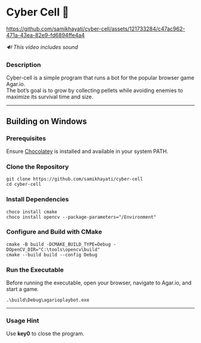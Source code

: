 
# Cyber Cell 🔴

https://github.com/samikhayati/cyber-cell/assets/121733284/c47ac962-471a-43ea-82e9-fd6894ffe4a4

*🔊 This video includes sound*
### Description

Cyber-cell is a simple program that runs a bot for the popular browser game Agar.io.  
The bot’s goal is to grow by collecting pellets while avoiding enemies to maximize its survival time and size.


---


## Building on Windows

### Prerequisites

Ensure [Chocolatey](https://chocolatey.org/install) is installed and available in your system PATH.


### Clone the Repository

```
git clone https://github.com/samikhayati/cyber-cell
cd cyber-cell
```
### Install Dependencies

```
choco install cmake
choco install opencv --package-parameters="/Environment"
```

### Configure and Build with CMake

```
cmake -B build -DCMAKE_BUILD_TYPE=Debug -DOpenCV_DIR="C:\tools\opencv\build"
cmake --build build --config Debug
```

### Run the Executable

Before running the executable, open your browser, navigate to Agar.io, and start a game.

```
.\build\Debug\agarioplaybot.exe
```
---

### Usage Hint

Use **key0** to close the program.



